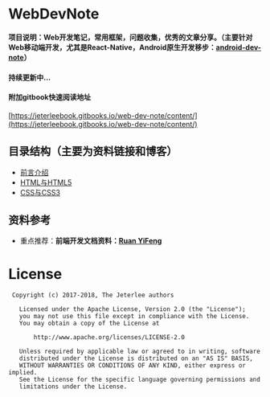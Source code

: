 # WebDevNote

**项目说明：Web开发笔记，常用框架，问题收集，优秀的文章分享。（主要针对Web移动端开发，尤其是React-Native，Android原生开发移步：**[**android-dev-note**](https://github.com/jeterlee/android-dev-note)**）**

#### 持续更新中...

#### 附加gitbook快速阅读地址
[https://jeterleebook.gitbooks.io/web-dev-note/content/](https://jeterleebook.gitbooks.io/web-dev-note/content/)


## 目录结构（主要为资料链接和博客）

* [前言介绍](README.md)
* [HTML与HTML5](document/chapter1.md)
* [CSS与CSS3](document/chapter2.md)


## 资料参考
* 重点推荐：**前端开发文档资料：**[**Ruan YiFeng**](https://github.com/ruanyf)


# License

```
 Copyright (c) 2017-2018, The Jeterlee authors 

   Licensed under the Apache License, Version 2.0 (the "License");
   you may not use this file except in compliance with the License.
   You may obtain a copy of the License at

       http://www.apache.org/licenses/LICENSE-2.0

   Unless required by applicable law or agreed to in writing, software
   distributed under the License is distributed on an "AS IS" BASIS,
   WITHOUT WARRANTIES OR CONDITIONS OF ANY KIND, either express or implied.
   See the License for the specific language governing permissions and
   limitations under the License.
```




